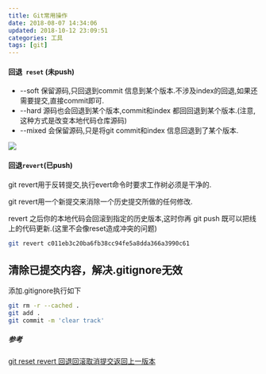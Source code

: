 ```yaml
---
title: Git常用操作
date: 2018-08-07 14:34:06
updated: 2018-10-12 23:09:51
categories: 工具
tags: [git]
---
```


#### 回退` reset` (未push)

* --soft  保留源码,只回退到commit 信息到某个版本.不涉及index的回退,如果还需要提交,直接commit即可.
* --hard 源码也会回退到某个版本,commit和index 都回回退到某个版本.(注意,这种方式是改变本地代码仓库源码) 
* --mixed 会保留源码,只是将git commit和index 信息回退到了某个版本.

![](http://ohdtoul5i.bkt.clouddn.com/1533623741056.png)

#### 回退`revert`(已push)

git revert用于反转提交,执行evert命令时要求工作树必须是干净的. 

git revert用一个新提交来消除一个历史提交所做的任何修改.

revert 之后你的本地代码会回滚到指定的历史版本,这时你再 git push 既可以把线上的代码更新.(这里不会像reset造成冲突的问题)

```sh
git revert c011eb3c20ba6fb38cc94fe5a8dda366a3990c61
```



## 清除已提交内容，解决.gitignore无效

添加.gitignore执行如下

```bash
git rm -r --cached .
git add .
git commit -m 'clear track'
```





##### 参考

[git reset revert 回退回滚取消提交返回上一版本](http://yijiebuyi.com/blog/8f985d539566d0bf3b804df6be4e0c90.html)